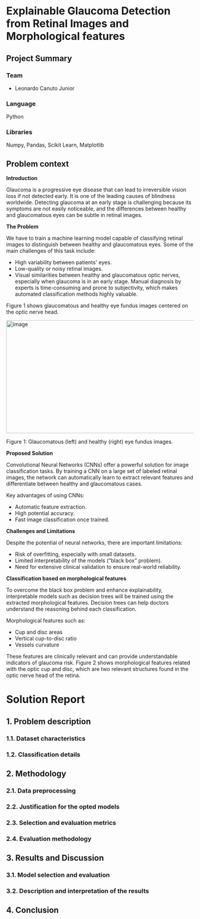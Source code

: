 # Explainable Glaucoma Detection from Retinal Images and Morphological features

## Project Summary
### Team
- Leonardo Canuto Junior
### Language
Python
### Libraries
Numpy, Pandas, Scikit Learn, Matplotlib

## Problem context
**Introduction**

Glaucoma is a progressive eye disease that can lead to irreversible vision loss if not detected early. It is one of the leading causes of blindness worldwide. Detecting glaucoma at an early stage is challenging because its symptoms are not easily noticeable, and the differences between healthy and glaucomatous eyes can be subtle in retinal images.

**The Problem**

We have to train a machine learning model capable of classifying retinal images to distinguish between healthy and glaucomatous eyes. Some of the main challenges of this task include:
- High variability between patients' eyes.
- Low-quality or noisy retinal images.
- Visual similarities between healthy and glaucomatous optic nerves, especially when glaucoma is in an early stage. Manual diagnosis by experts is time-consuming and prone to subjectivity, which makes automated classification methods highly valuable.

Figure 1 shows glaucomatous and healthy eye fundus images centered on the optic nerve head.

<img width="656" height="303" alt="image" src="https://github.com/user-attachments/assets/d9086d28-ed94-4d83-aab3-a2630e6af289" />

Figure 1: Glaucomatous (left) and healthy (right) eye fundus images.

**Proposed Solution**

Convolutional Neural Networks (CNNs) offer a powerful solution for image classification tasks. By training a CNN on a large set of labeled retinal images, the network can automatically learn to extract relevant features and differentiate between healthy and glaucomatous cases.

Key advantages of using CNNs:
- Automatic feature extraction.
- High potential accuracy.
- Fast image classification once trained.

**Challenges and Limitations**

Despite the potential of neural networks, there are important limitations:

- Risk of overfitting, especially with small datasets.
- Limited interpretability of the models (“black box” problem).
- Need for extensive clinical validation to ensure real-world reliability.

**Classification based on morphological features**

To overcome the black box problem and enhance explainability, interpretable models such as decision trees will be trained using the extracted morphological features. Decision trees can help doctors understand the reasoning behind each classification.

Morphological features such as:

- Cup and disc areas
- Vertical cup-to-disc ratio
- Vessels curvature

These features are clinically relevant and can provide understandable indicators of glaucoma risk. Figure 2 shows morphological features related with the optic cup and disc, which are two relevant structures found in the optic nerve head of the retina.

# Solution Report

## 1. Problem description 
### 1.1. Dataset characteristics

### 1.2. Classification details

## 2. Methodology 
### 2.1. Data preprocessing 

### 2.2. Justification for the opted models

### 2.3. Selection and evaluation metrics

### 2.4. Evaluation methodology

## 3. Results and Discussion
### 3.1. Model selection and evaluation

### 3.2. Description and interpretation of the results

## 4. Conclusion



